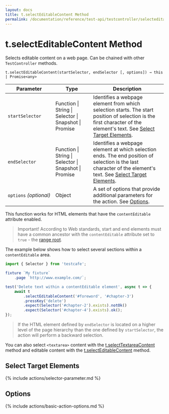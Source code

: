 ```yaml
---
layout: docs
title: t.selectEditableContent Method
permalink: /documentation/reference/test-api/testcontroller/selecteditablecontent.html
---
```

# t.selectEditableContent Method

Selects editable content on a web page. Can be chained with other `TestController` methods.

```text
t.selectEditableContent(startSelector, endSelector [, options]) → this | Promise<any>
```

Parameter       | Type                                              | Description
--------------- | ------------------------------------------------- | ----------------------------------------------------------------------------------------------------------------------------------------------------------------------------------------------------------------
`startSelector` | Function &#124; String &#124; Selector &#124; Snapshot &#124; Promise | Identifies a webpage element from which selection starts. The start position of selection is the first character of the element's text. See [Select Target Elements](#select-target-elements).
`endSelector`   | Function &#124; String &#124; Selector &#124; Snapshot &#124; Promise | Identifies a webpage element at which selection ends. The end position of selection is the last character of the element's text. See [Select Target Elements](#select-target-elements).
`options`&#160;*(optional)*  | Object                                            | A set of options that provide additional parameters for the action. See [Options](#options).

This function works for HTML elements that have the `contentEditable` attribute enabled.

> Important! According to Web standards, start and end elements must have a common ancestor with the `contentEditable` attribute set to `true` -
> the [range root](https://dom.spec.whatwg.org/#concept-range-root).

The example below shows how to select several sections within a `contentEditable` area.

```js
import { Selector } from 'testcafe';

fixture `My fixture`
    .page `http://www.example.com/`;

test('Delete text within a contentEditable element', async t => {
    await t
        .selectEditableContent('#foreword', '#chapter-3')
        .pressKey('delete')
        .expect(Selector('#chapter-2').exists).notOk()
        .expect(Selector('#chapter-4').exists).ok();
});
```

> If the HTML element defined by `endSelector` is located on a higher level of the page hierarchy
> than the one defined by `startSelector`, the action will perform a backward selection.

You can also select `<textarea>` content with the [t.selectTextareaContent](selecttextareacontent.md) method and editable content with the [t.selectEditableContent](selecteditablecontent.md) method.

## Select Target Elements

{% include actions/selector-parameter.md %}

## Options

{% include actions/basic-action-options.md %}
